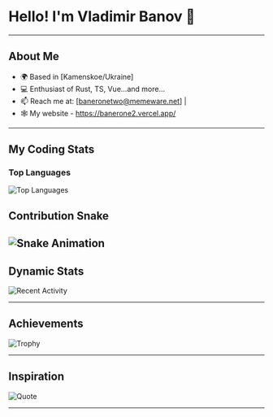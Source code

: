# Hello! I'm Vladimir Banov 👋

---

## About Me
- 🌍 Based in [Kamenskoe/Ukraine]
- 💻 Enthusiast of Rust, TS, Vue...and more...
- 📫 Reach me at: [baneronetwo@memeware.net] |
- 🕸 My website - https://banerone2.vercel.app/

---

## My Coding Stats

### Top Languages
![Top Languages](https://github-readme-stats.vercel.app/api/top-langs/?username=BANSAFAn&layout=compact&theme=dracula&hide_border=true)

## Contribution Snake
![Snake Animation](https://github.com/BANSAFAn/BANSAFAn/blob/main/dist/github-contribution-grid-snake-dark.svg)
---

## Dynamic Stats
![Recent Activity](https://github-readme-activity-graph.vercel.app/graph?username=BANSAFAn&theme=dracula&hide_border=true&area=true)

---

## Achievements
![Trophy](https://github-profile-trophy.vercel.app/?username=BANSAFAn&theme=dracula&no-frame=true&margin-w=15)

---

## Inspiration
![Quote](https://quotes-github-readme.vercel.app/api?type=horizontal&theme=dracula)

---
